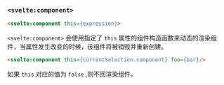 ### `<svelte:component>`

```html
<svelte:component this={expression}>
```

`<svelte:component>` 会使用指定了 `this` 属性的组件构造函数来动态的渲染组件，当属性发生改变的时候，该组件将被销毁并重新创建。

```html
<svelte:component this={currentSelection.component} foo={bar}/>
```

如果 `this` 对应的值为 `false` ,则不回渲染组件。